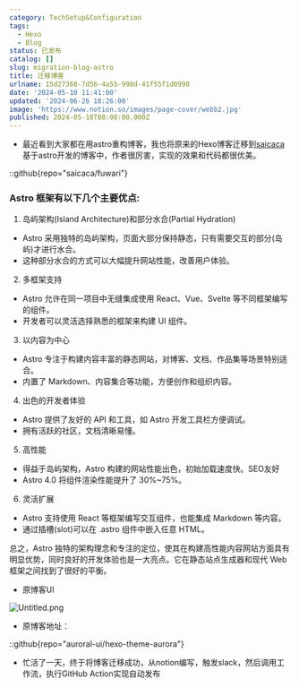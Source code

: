 ```yaml
---
category: TechSetup&Configuration
tags:
  - Hexo
  - Blog
status: 已发布
catalog: []
slug: migration-blog-astro
title: 迁移博客
urlname: 15d27368-7d56-4a55-998d-41f55f1d0998
date: '2024-05-10 11:41:00'
updated: '2024-06-26 18:26:00'
image: 'https://www.notion.so/images/page-cover/webb2.jpg'
published: 2024-05-10T08:00:00.000Z
---
```

- 最近看到大家都在用astro重构博客，我也将原来的Hexo博客迁移到[saicaca](https://github.com/saicaca/fuwari)基于astro开发的博客中，作者很厉害，实现的效果和代码都很优美。

::github{repo="saicaca/fuwari"}


### Astro 框架有以下几个主要优点:



1. 岛屿架构(Island Architecture)和部分水合(Partial Hydration)
- Astro 采用独特的岛屿架构，页面大部分保持静态，只有需要交互的部分(岛屿)才进行水合。
- 这种部分水合的方式可以大幅提升网站性能，改善用户体验。

2. 多框架支持
- Astro 允许在同一项目中无缝集成使用 React、Vue、Svelte 等不同框架编写的组件。
- 开发者可以灵活选择熟悉的框架来构建 UI 组件。

3. 以内容为中心
- Astro 专注于构建内容丰富的静态网站，对博客、文档、作品集等场景特别适合。
- 内置了 Markdown、内容集合等功能，方便创作和组织内容。

4. 出色的开发者体验
- Astro 提供了友好的 API 和工具，如 Astro 开发工具栏方便调试。
- 拥有活跃的社区，文档清晰易懂。

5. 高性能
- 得益于岛屿架构，Astro 构建的网站性能出色，初始加载速度快。SEO友好
- Astro 4.0 将组件渲染性能提升了 30%~75%。

6. 灵活扩展
- Astro 支持使用 React 等框架编写交互组件，也能集成 Markdown 等内容。
- 通过插槽(slot)可以在 .astro 组件中嵌入任意 HTML。

总之，Astro 独特的架构理念和专注的定位，使其在构建高性能内容网站方面具有明显优势，同时良好的开发体验也是一大亮点。它在静态站点生成器和现代 Web 框架之间找到了很好的平衡。

- 原博客UI

![Untitled.png](https://prod-files-secure.s3.us-west-2.amazonaws.com/5d24fe63-e567-4804-86f9-9fdc62e13082/3d59c350-432a-4fb6-a08f-0638fef2026e/Untitled.png?X-Amz-Algorithm=AWS4-HMAC-SHA256&X-Amz-Content-Sha256=UNSIGNED-PAYLOAD&X-Amz-Credential=ASIAZI2LB4666TGK2XVB%2F20250220%2Fus-west-2%2Fs3%2Faws4_request&X-Amz-Date=20250220T213227Z&X-Amz-Expires=3600&X-Amz-Security-Token=IQoJb3JpZ2luX2VjEJz%2F%2F%2F%2F%2F%2F%2F%2F%2F%2FwEaCXVzLXdlc3QtMiJHMEUCIFc4IR7CzIkPrTDXsmbnhI2sNlPLWiYlRHDL5Uizh49EAiEA8van5raBBAlZsXJxDDDPC7jOMfsOqV7IotK%2Bp7OarvYqiAQIxf%2F%2F%2F%2F%2F%2F%2F%2F%2F%2FARAAGgw2Mzc0MjMxODM4MDUiDMRIILolYgMhPeoWlCrcA7y6REpSoFG5UL%2BbyMQfTucGDxeOGJrfKvCKa7tG10u9OOydDanQvpsrc9Kpqr6KN4JsyMsKzyzTCH8a7%2F3I8CLicDle4%2BnjsuMDrfz6AMevERtvVf2cbTpzGLs%2B%2Bg52swVHRICeJVKeBtvO9GI9vdLVpVT%2F1ELq4myoWygTRTHJjvLf%2FUChOAXibnPSV%2BRniE%2BLlMv3wLe%2F2WZjmYLK%2F%2BldccCw%2By1LV%2FQzH7%2BqvTiAubxNl%2FOT9I2hf637fTAZSATMzxC5CkDe8RsTBY%2FIbrYFiA7FvWp93CIqPMscPawUtghU0%2BPGnZEHqGq6nuJ%2BVFX4kc3YdhSdR4QX84CPZvs8wlx5MbcKcH8ds7KdfTaHS3MHmxG5Jc91ysqsNu1by9T5h9wLsSm2rcfOPG312DWSywckrKqZ7oF1TvRNQ9MzbhEQ1LP5Ki62WIyKxrzO9UhQCBH234HItP476UNDs9ouZOrIx1fvG2YKLZ2rXLo1BurpVxUVcqgARvg61Fv7do7lpoYmKJF8I4khEsCOmr6PL%2F%2BytRcRCPfwRwKCC16A4IjNwHYEjACzKW22il4p0H9w0dlrYWVAdQPHt0CdIbx%2FZ%2Bn8uA2RFLQIiuWSHfEaKjYwZocaOpXcZODWMJ6L3r0GOqUBPmIi8dtPcZBcfnGxooA9CrNkq0aCgO9U%2FW8FdDoLSs6U5jlxa4IB%2FyrqDSxmtT5HY4MukAc2WvfxrU6yDiv2iEXPCalISMPh5hHv5UiJTuHzFkBan%2FNq4M1sKfM6NkRz3m5vDMgH7eRbvfiXfJQP71%2FyfDQ8INy1nUhtm4Usg9FBQVO1ntj2U47kSznYJWkVNi%2F%2B0%2FGX5JwH1ZrCTuWS3xH%2FLD7r&X-Amz-Signature=d12ecba84fcd052cc8bae9d3f9f08b68351e05551f9db2c7ad799de5983452ff&X-Amz-SignedHeaders=host&x-id=GetObject)

- 原博客地址：

::github{repo="auroral-ui/hexo-theme-aurora"}

- 忙活了一天，终于将博客迁移成功，从notion编写，触发slack，然后调用工作流，执行GitHub Action实现自动发布
